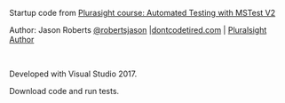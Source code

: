 Startup code from [Plurasight course: Automated Testing with MSTest V2 ](https://app.pluralsight.com/library/courses/mstest-v2-automated-testing/table-of-contents) 

Author:  Jason Roberts
<a target="w51_082301" href="https://twitter.com/robertsjason">@robertsjason</a> |<a target="w51_082454" href="http://dontcodetired.com/blog">dontcodetired.com</a> | <a target="w51_082613" href="https://app.pluralsight.com/profile/author/jason-roberts">Pluralsight Author</a>

<br/>

Developed with Visual Studio 2017.

Download code and run tests.
